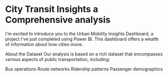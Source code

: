 # City Transit Insights a Comprehensive analysis
I'm excited to introduce you to the Urban Mobility Insights Dashboard, a project I've just completed using Power BI. 
This dashboard offers a wealth of information about how cities move.


About the Dataset
Our analysis is based on a rich dataset that encompasses various aspects of public transportation, including:

Bus operations
Route networks
Ridership patterns
Passenger demographics 
